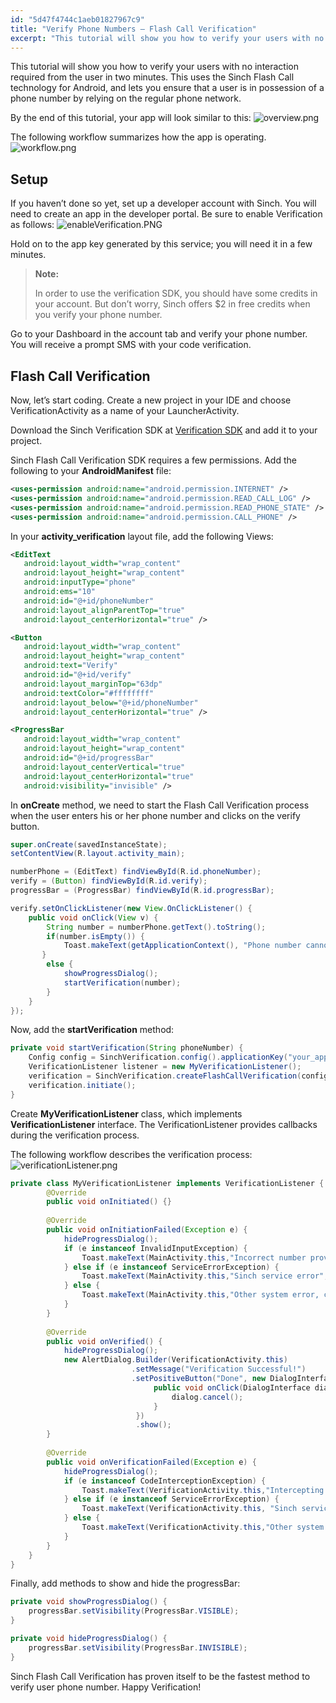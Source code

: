 ```yaml
---
id: "5d47f4744c1aeb01827967c9"
title: "Verify Phone Numbers – Flash Call Verification"
excerpt: "This tutorial will show you how to verify your users with no interaction required from the user in two minutes. This uses the Sinch Flash Call technology for Android, and lets you ensure that a user is in possession of a phone number by relying on the regular phone network."
---
```

This tutorial will show you how to verify your users with no interaction required from the user in two minutes. This uses the Sinch Flash Call technology for Android, and lets you ensure that a user is in possession of a phone number by relying on the regular phone network.

By the end of this tutorial, your app will look similar to this:
![overview.png](https://files.readme.io/3b4de5f-overview.png)

The following workflow summarizes how the app is operating.
![workflow.png](https://files.readme.io/396ace5-workflow.png)

## Setup

If you haven’t done so yet, set up a developer account with Sinch. You will need to create an app in the developer portal. Be sure to enable Verification as follows:
![enableVerification.PNG](https://files.readme.io/b1cca80-enableVerification.PNG)

Hold on to the app key generated by this service; you will need it in a few minutes.

> **Note:** 
>
> In order to use the verification SDK, you should have some credits in your account. But don’t worry, Sinch offers $2 in free credits when you verify your phone number.

Go to your Dashboard in the account tab and verify your phone number. You will receive a prompt SMS with your code verification.

## Flash Call Verification

Now, let’s start coding. Create a new project in your IDE and choose VerificationActivity as a name of your LauncherActivity.

Download the Sinch Verification SDK at [Verification SDK](https://www.sinch.com/android-verification-sdk) and add it to your project.

Sinch Flash Call Verification SDK requires a few permissions. Add the following to your **AndroidManifest** file:

```xml
<uses-permission android:name="android.permission.INTERNET" />
<uses-permission android:name="android.permission.READ_CALL_LOG" />
<uses-permission android:name="android.permission.READ_PHONE_STATE" />
<uses-permission android:name="android.permission.CALL_PHONE" />
```

In your **activity\_verification** layout file, add the following Views:

```xml
<EditText
   android:layout_width="wrap_content"
   android:layout_height="wrap_content"
   android:inputType="phone"
   android:ems="10"
   android:id="@+id/phoneNumber"
   android:layout_alignParentTop="true"
   android:layout_centerHorizontal="true" />

<Button
   android:layout_width="wrap_content"
   android:layout_height="wrap_content"
   android:text="Verify"
   android:id="@+id/verify"
   android:layout_marginTop="63dp"
   android:textColor="#ffffffff"
   android:layout_below="@+id/phoneNumber"
   android:layout_centerHorizontal="true" />

<ProgressBar
   android:layout_width="wrap_content"
   android:layout_height="wrap_content"
   android:id="@+id/progressBar"
   android:layout_centerVertical="true"
   android:layout_centerHorizontal="true"
   android:visibility="invisible" />
```

In **onCreate** method, we need to start the Flash Call Verification process when the user enters his or her phone number and clicks on the verify button.

```java
super.onCreate(savedInstanceState);
setContentView(R.layout.activity_main);

numberPhone = (EditText) findViewById(R.id.phoneNumber);
verify = (Button) findViewById(R.id.verify);
progressBar = (ProgressBar) findViewById(R.id.progressBar);

verify.setOnClickListener(new View.OnClickListener() {
    public void onClick(View v) {
        String number = numberPhone.getText().toString();
        if(number.isEmpty()) {
            Toast.makeText(getApplicationContext(), "Phone number cannot be empty!",Toast.LENGTH_LONG).show();
       }
        else {
            showProgressDialog();
            startVerification(number);
        }
    }
});
```

Now, add the **startVerification** method:

```java
private void startVerification(String phoneNumber) {
    Config config = SinchVerification.config().applicationKey("your_app_key").context(getApplicationContext()).build();
    VerificationListener listener = new MyVerificationListener();
    verification = SinchVerification.createFlashCallVerification(config, phoneNumber, listener);
    verification.initiate();
}
```

Create **MyVerificationListener** class, which implements **VerificationListener** interface. The VerificationListener provides callbacks during the verification process.

The following workflow describes the verification process:
![verificationListener.png](https://files.readme.io/f5ae6df-verificationListener.png)

```java
private class MyVerificationListener implements VerificationListener {
        @Override
        public void onInitiated() {}
    
        @Override
        public void onInitiationFailed(Exception e) {
            hideProgressDialog();
            if (e instanceof InvalidInputException) {
                Toast.makeText(MainActivity.this,"Incorrect number provided",Toast.LENGTH_LONG).show();
            } else if (e instanceof ServiceErrorException) {
                Toast.makeText(MainActivity.this,"Sinch service error",Toast.LENGTH_LONG).show();
            } else {
                Toast.makeText(MainActivity.this,"Other system error, check your network state", Toast.LENGTH_LONG).show();
            }
        }
    
        @Override
        public void onVerified() {
            hideProgressDialog();
            new AlertDialog.Builder(VerificationActivity.this)
                           .setMessage("Verification Successful!")
                           .setPositiveButton("Done", new DialogInterface.OnClickListener() {
                                public void onClick(DialogInterface dialog, int whichButton) {
                                    dialog.cancel();
                                }
                            })
                            .show();
        }
    
        @Override
        public void onVerificationFailed(Exception e) {
            hideProgressDialog();
            if (e instanceof CodeInterceptionException) {
                Toast.makeText(VerificationActivity.this,"Intercepting the verification call automatically failed",Toast.LENGTH_LONG).show();
            } else if (e instanceof ServiceErrorException) {
                Toast.makeText(VerificationActivity.this, "Sinch service error",Toast.LENGTH_LONG).show();
            } else {
                Toast.makeText(VerificationActivity.this,"Other system error, check your network state", Toast.LENGTH_LONG).show();
            }
        }
    }
}
```


Finally, add methods to show and hide the progressBar:

```java
private void showProgressDialog() {
    progressBar.setVisibility(ProgressBar.VISIBLE);
}

private void hideProgressDialog() {
    progressBar.setVisibility(ProgressBar.INVISIBLE);
}
```

Sinch Flash Call Verification has proven itself to be the fastest method to verify user phone number. Happy Verification\!